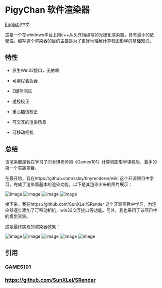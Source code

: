 # PigyChan 软件渲染器

[English](README.md)|中文

这是一个在windows平台上用c++从头开始编写的光栅化渲染器，具有最小的依赖性。编写这个渲染器的目的主要是为了更好地理解计算机图形学的基础知识。

## 特性

- 原生Win32接口，无依赖

- 可编程着色器

- Z缓存测试

- 透视校正

- 重心插值校正

- 可交互的渲染场景

- 可移动相机

## 总结

  该渲染器是我在学习了闫令琪老师的《Games101》计算机图形学课程后，着手的第一个实践项目。

  在最开始，我在https://github.com/ssloy/tinyrenderer/wiki 这个开源项目中学习，完成了渲染器基本的渲染功能，以下是其渲染出来的图片展示：


![image](/image/Africa1.jpg) ![image](/image/Diablo.png)
![image](/image/Africa2.png) ![image](/image/AfricaZ.png) 

  接下来，我在https://github.com/SunXLei/SRender 这个开源项目中学习，为渲染器逐步添加了可移动相机，win32交互接口等功能。另外，我也采用了该项目中的模型资源。

  这是最终实现的渲染器效果：

![image](/image/fuhua.PNG) ![image](/image/gun.PNG) ![image](/image/qiyana.PNG) ![image](/image/xier.PNG) ![image](/image/yayi.PNG)

## 引用
### GAMES101
### https://github.com/SunXLei/SRender
